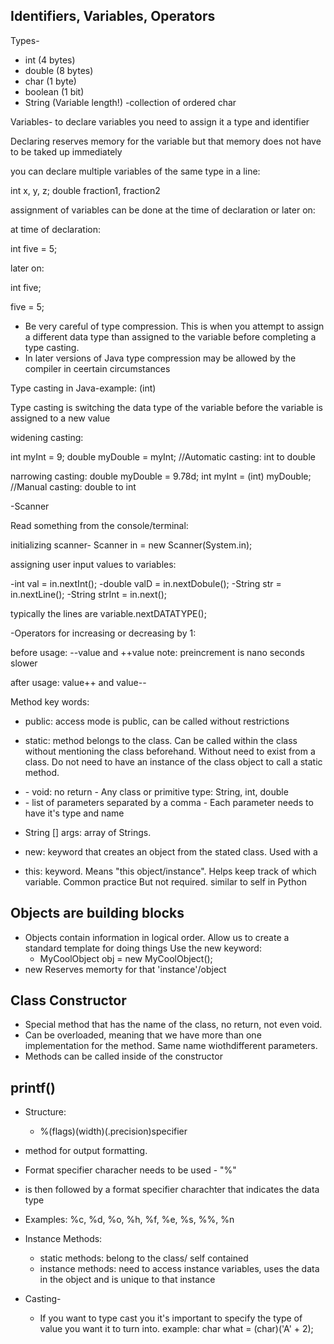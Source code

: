 ## Identifiers, Variables, Operators

Types-

- int (4 bytes)
- double (8 bytes)
- char (1 byte)
- boolean (1 bit)
- String (Variable length!) -collection of ordered char

Variables-
to declare variables you need to assign it a type and identifier

Declaring reserves memory for the variable but that memory does not have to be taked up immediately

you can declare multiple variables of the same type in a line:

int x, y, z;
double fraction1, fraction2

assignment of variables can be done at the time of declaration or later on:

at time of declaration:

int five = 5;

later on:

int five;

five = 5;

- Be very careful of type compression. This is when you attempt to assign a different data type than assigned to the variable before completing a type casting. 
- In later versions of Java type compression may be allowed by the compiler in ceertain circumstances

Type casting in Java-example: (int)

Type casting is switching the data type of the variable before the variable is assigned to a new value

widening casting:

int myInt = 9;
double myDouble = myInt; //Automatic casting: int to double

narrowing casting:
double myDouble = 9.78d;
int myInt = (int) myDouble; //Manual casting: double to int

-Scanner

Read something from the console/terminal:

initializing scanner-
Scanner in = new Scanner(System.in);

assigning user input values to variables:

-int val = in.nextInt();
-double valD = in.nextDobule();
-String str = in.nextLine();
-String strInt = in.next();

typically the lines are variable.nextDATATYPE();

-Operators for increasing or decreasing by 1:

before usage:
--value and ++value
note: preincrement is nano seconds slower

after usage:
value++ and value--

Method key words:

- public: access mode is public, can be called without restrictions
- static: method belongs to the class. Can be called within the class without mentioning the class beforehand. Without need to exist from a class. Do not need to have an instance of the class object to call a static method.

- <typeOfReturn>
  - void: no return
  - Any class or primitive type: String, int, double
- <listOfParameters> 
  - list of parameters separated by a comma
  - Each parameter needs to have it's type and name

- String [] args: array of Strings.

- new: keyword that creates an object from the stated class. Used with a 

- this: keyword. Means "this object/instance". Helps keep track of which variable. Common practice But not required. similar to self in Python

## Objects are building blocks

- Objects contain information in logical order. Allow us to create a standard template for doing things Use the new keyword:
  - MyCoolObject obj = new MyCoolObject();
- new Reserves memorty for that 'instance'/object

## Class Constructor

- Special method that has the name of the class, no return, not even void.
- Can be overloaded, meaning that we have more than one implementation for the method. Same name wiothdifferent parameters.
- Methods can be called inside of the constructor

## printf()
- Structure:
  - %(flags)(width)(.precision)specifier

- method for output formatting.
- Format specifier characher needs to be used - "%"
- is then followed by a format specifier charachter that indicates the data type 
- Examples: %c, %d, %o, %h, %f, %e, %s, %%, %n

- Instance Methods:
  - static methods: belong to the class/ self contained
  - instance methods: need to access instance variables, uses the data in the object and is unique to that instance

- Casting-
  - If you want to type cast you it's important to specify the type of value you want it to turn into. example: char what = (char)('A' + 2);